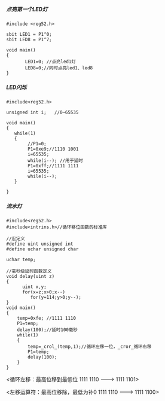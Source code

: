 ##### 点亮第一个LED灯

```
#include <reg52.h>

sbit LED1 = P1^0;
sbit LED8 = P1^7;

void main()
{
	   LED1=0; //点亮led1灯
	   LED8=0;//同时点亮led1、led8
}
```

##### LED闪烁

```
#include<reg52.h>

unsigned int i;	  //0~65535

void main()
{
   while(1)
   {
		//P1=0;
		P1=0xe9;//1110 1001
		i=65535;
		while(i--); //用于延时
		P1=0xff;//1111 1111
		i=65535;
		while(i--);	
   }
  	
}
```

##### 流水灯

```
#include<reg52.h>
#include<intrins.h>//循环移位函数的标准库

//宏定义
#define uint unsigned int
#define uchar unsigned char

uchar temp;

//毫秒级延时函数定义
void delay(uint z)
{
	  uint x,y;
	  for(x=z;x>0;x--)
	     for(y=114;y>0;y--);
}
void main()
{
	temp=0xfe; //1111 1110 
	P1=temp;
	delay(100);//延时100毫秒
	while(1)
	{
		temp=_crol_(temp,1);//循环左移一位，_cror_循环右移
		P1=temp;
		delay(100);
	}	
}
```

<循环左移：最高位移到最低位  1111 1110 --->   1111 1101>

<左移运算符：最高位移除，最低为补0  1111 1110 --->   1111 1100>